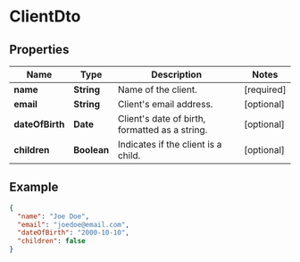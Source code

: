 # ClientDto

## Properties

| Name            | Type        | Description                                         | Notes      |
|-----------------|-------------|-----------------------------------------------------|------------|
| **name**        | **String**  | Name of the client.                                 | [required] |
| **email**       | **String**  | Client&#x27;s email address.                        | [optional] |
| **dateOfBirth** | **Date**    | Client&#x27;s date of birth, formatted as a string. | [optional] |
| **children**    | **Boolean** | Indicates if the client is a child.                 | [optional] |

## Example

```json
{
  "name": "Joe Doe",
  "email": "joedoe@email.com",
  "dateOfBirth": "2000-10-10",
  "children": false
}
```
